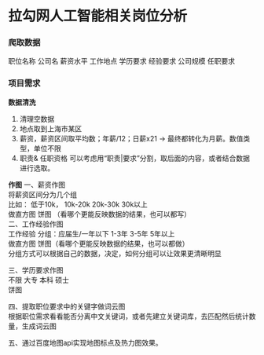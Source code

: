 # 拉勾网人工智能相关岗位分析

### 爬取数据
职位名称 公司名 薪资水平  工作地点  学历要求 经验要求 公司规模  任职要求

### 项目需求        
**数据清洗**
1. 清理空数据
2. 地点取到上海市某区      
3. 薪资，薪资区间取平均数；年薪/12；日薪x21 -> 最终都转化为月薪。数值类型，单位不限       
4. 职责& 任职资格 可以考虑用“职责|要求”分割，取后面的内容，或者结合数据进行选取。   

**作图**
一、薪资作图     
	将薪资区间分为几个组      
	比如： 低于10k， 10k-20k  20k-30k  30k以上     
	做直方图 饼图 （看哪个更能反映数据的结果，也可以都写）      
二、工作经验作图       
	工作经验 分组：应届生/一年以下 1-3年 3-5年 5年以上      
	做直方图 饼图（看哪个更能反映数据的结果，也可以都做）       
	分组方式可以根据自己的数据，决定，如何分组可以让效果更清晰明显       

三、学历要求作图      
	不限 大专 本科 硕士     
	饼图     

四、提取职位要求中的关键字做词云图      
	根据职位需求看看能否分离中文关键词，或者先建立关键词库，去匹配然后统计数量，生成词云图     

五、通过百度地图api实现地图标点及热力图效果。       

